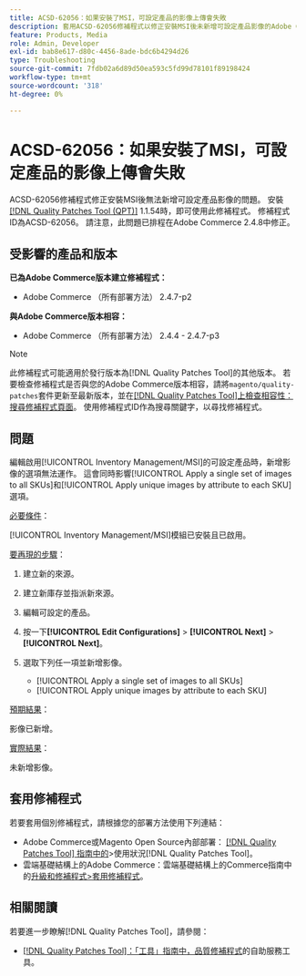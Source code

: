 ```yaml
---
title: ACSD-62056：如果安裝了MSI，可設定產品的影像上傳會失敗
description: 套用ACSD-62056修補程式以修正安裝MSI後未新增可設定產品影像的Adobe Commerce問題。
feature: Products, Media
role: Admin, Developer
exl-id: bab8e617-d80c-4456-8ade-bdc6b4294d26
type: Troubleshooting
source-git-commit: 7fdb02a6d89d50ea593c5fd99d78101f89198424
workflow-type: tm+mt
source-wordcount: '318'
ht-degree: 0%

---
```


# ACSD-62056：如果安裝了MSI，可設定產品的影像上傳會失敗

ACSD-62056修補程式修正安裝MSI後無法新增可設定產品影像的問題。 安裝[[!DNL Quality Patches Tool (QPT)]](/help/tools/quality-patches-tool/quality-patches-tool-to-self-serve-quality-patches.md) 1.1.54時，即可使用此修補程式。 修補程式ID為ACSD-62056。 請注意，此問題已排程在Adobe Commerce 2.4.8中修正。

## 受影響的產品和版本

**已為Adobe Commerce版本建立修補程式：**

* Adobe Commerce （所有部署方法） 2.4.7-p2

**與Adobe Commerce版本相容：**

* Adobe Commerce （所有部署方法） 2.4.4 - 2.4.7-p3

>[!NOTE]
>
>此修補程式可能適用於發行版本為[!DNL Quality Patches Tool]的其他版本。 若要檢查修補程式是否與您的Adobe Commerce版本相容，請將`magento/quality-patches`套件更新至最新版本，並在[[!DNL Quality Patches Tool]上檢查相容性：搜尋修補程式頁面](https://experienceleague.adobe.com/tools/commerce-quality-patches/index.html?lang=zh-Hant)。 使用修補程式ID作為搜尋關鍵字，以尋找修補程式。

## 問題

編輯啟用[!UICONTROL Inventory Management/MSI]的可設定產品時，新增影像的選項無法運作。 這會同時影響[!UICONTROL Apply a single set of images to all SKUs]和[!UICONTROL Apply unique images by attribute to each SKU]選項。

<u>必要條件</u>：

[!UICONTROL Inventory Management/MSI]模組已安裝且已啟用。

<u>要再現的步驟</u>：

1. 建立新的來源。
1. 建立新庫存並指派新來源。
1. 編輯可設定的產品。
1. 按一下&#x200B;**[!UICONTROL Edit Configurations]** > **[!UICONTROL Next]** > **[!UICONTROL Next]**。
1. 選取下列任一項並新增影像。

   * [!UICONTROL Apply a single set of images to all SKUs]
   * [!UICONTROL Apply unique images by attribute to each SKU]

<u>預期結果</u>：

影像已新增。

<u>實際結果</u>：

未新增影像。

## 套用修補程式

若要套用個別修補程式，請根據您的部署方法使用下列連結：

* Adobe Commerce或Magento Open Source內部部署： [[!DNL Quality Patches Tool] 指南中的](/help/tools/quality-patches-tool/usage.md)>使用狀況[!DNL Quality Patches Tool]。
* 雲端基礎結構上的Adobe Commerce：雲端基礎結構上的Commerce指南中的[升級和修補程式>套用修補程式](https://experienceleague.adobe.com/docs/commerce-cloud-service/user-guide/develop/upgrade/apply-patches.html?lang=zh-Hant)。

## 相關閱讀

若要進一步瞭解[!DNL Quality Patches Tool]，請參閱：

* [[!DNL Quality Patches Tool]：「工具」指南中，品質修補程式](/help/tools/quality-patches-tool/quality-patches-tool-to-self-serve-quality-patches.md)的自助服務工具。

